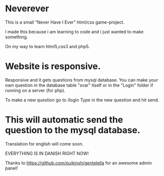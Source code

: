 # Neverever
This is a small "Never Have I Ever" html/css game-project. 

I made this because i am learning to code and i just wanted to make something.

On my way to learn html5,css3 and php5.

Website is responsive.
=======
Responsive and it gets questions from mysql database.
You can make your own question in the database table "svar" itself or in the "Login" folder if running on a server (for php).


To make a new question go to /login
Type in the new question and hit send.


This will automatic send the question to the mysql database.
=======
Translation for english will come soon.

EVERYTHING IS IN DANISH RIGHT NOW!

Thanks to https://github.com/puikinsh/gentelella for an awesome admin panel!